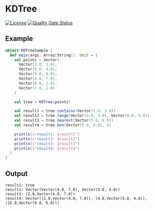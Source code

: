# KDTree

[![License](https://img.shields.io/badge/license-MIT-blue.svg)](LICENSE)
[![Quality Gate Status](https://sonarcloud.io/api/project_badges/measure?project=xorz57_KDTree&metric=alert_status)](https://sonarcloud.io/summary/new_code?id=xorz57_KDTree)

## Example

```scala
object KDTreeSample {
  def main(args: Array[String]): Unit = {
    val points = Vector(
      Vector(2.0, 3.0),
      Vector(5.0, 4.0),
      Vector(9.0, 6.0),
      Vector(4.0, 7.0),
      Vector(8.0, 1.0),
      Vector(7.0, 2.0)
    )

    val tree = KDTree(points)

    val result1 = tree.contains(Vector(2.0, 3.0))
    val result2 = tree.range(Vector(3.0, 3.0), Vector(6.0, 8.0))
    val result3 = tree.nearest(Vector(5.0, 6.0))
    val result4 = tree.knn(Vector(5.0, 6.0), 3)

    println(s"result1: $result1")
    println(s"result2: $result2")
    println(s"result3: $result3")
    println(s"result4: $result4")
  }
}
```

## Output

```console
result1: true
result2: Vector(Vector(4.0, 7.0), Vector(5.0, 4.0))
result3: (2.0,Vector(4.0, 7.0))
result4: Vector((2.0,Vector(4.0, 7.0)), (4.0,Vector(5.0, 4.0)), (16.0,Vector(9.0, 6.0)))
```
